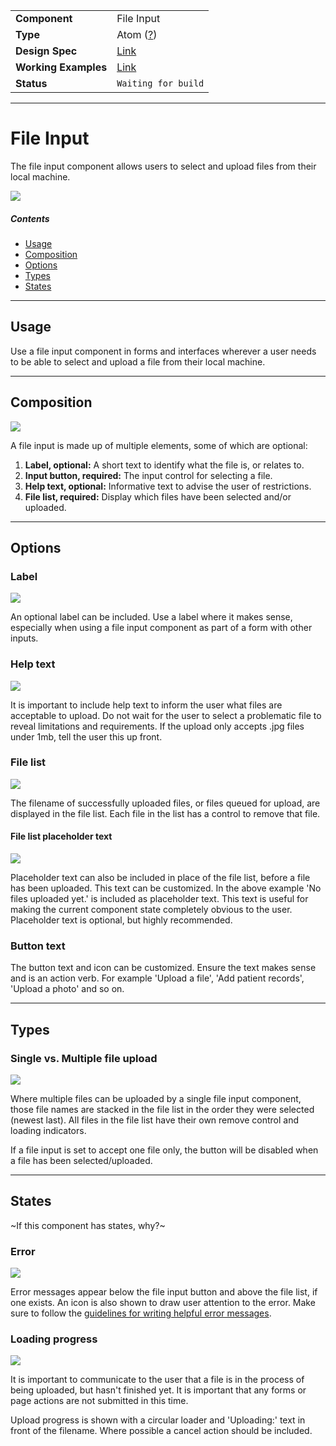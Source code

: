 |                      |                                                                  |
| -------------------- | ---------------------------------------------------------------- |
| **Component**        | File Input                                                       |
| **Type**             | Atom ([?](http://atomicdesign.bradfrost.com/chapter-2/))         |
| **Design Spec**      | [Link](https://sketch.cloud/s/DwkDk/a/jWp5Oz)                    |
| **Working Examples** | [Link](https://ui.dhis2.nu/demo/?path=/story/forms-file-input-file-input--default) |
| **Status**           | `Waiting for build`                                              |

---

# File Input

The file input component allows users to select and upload files from their local machine.

![](../images/file-upload.png)

##### Contents

- [Usage](#usage)
- [Composition](#composition)
- [Options](#options)
- [Types](#types)
- [States](#states)

---

## Usage

Use a file input component in forms and interfaces wherever a user needs to be able to select and upload a file from their local machine.

---

## Composition

![](../images/file-input-composition.png)

A file input is made up of multiple elements, some of which are optional:

1. **Label, optional:** A short text to identify what the file is, or relates to.
2. **Input button, required:** The input control for selecting a file.
3. **Help text, optional:** Informative text to advise the user of restrictions.
4. **File list, required:** Display which files have been selected and/or uploaded.

---

## Options

### Label

![](../images/file-upload-label.png)

An optional label can be included. Use a label where it makes sense, especially when using a file input component as part of a form with other inputs.

### Help text

![](../images/file-upload-help.png)

It is important to include help text to inform the user what files are acceptable to upload. Do not wait for the user to select a problematic file to reveal limitations and requirements. If the upload only accepts .jpg files under 1mb, tell the user this up front.

### File list

![](../images/file-upload-full.png)

The filename of successfully uploaded files, or files queued for upload, are displayed in the file list. Each file in the list has a control to remove that file.

#### File list placeholder text

![](../images/file-upload-placeholder.png)

Placeholder text can also be included in place of the file list, before a file has been uploaded. This text can be customized. In the above example 'No files uploaded yet.' is included as placeholder text. This text is useful for making the current component state completely obvious to the user. Placeholder text is optional, but highly recommended.

### Button text

The button text and icon can be customized. Ensure the text makes sense and is an action verb. For example 'Upload a file', 'Add patient records', 'Upload a photo' and so on.

---

## Types

### Single vs. Multiple file upload

![](../images/file-upload-multi.png)

Where multiple files can be uploaded by a single file input component, those file names are stacked in the file list in the order they were selected (newest last). All files in the file list have their own remove control and loading indicators.

If a file input is set to accept one file only, the button will be disabled when a file has been selected/uploaded.

---

## States

~If this component has states, why?~

### Error

![](../images/file-upload-error.png)

Error messages appear below the file input button and above the file list, if one exists. An icon is also shown to draw user attention to the error. Make sure to follow the [guidelines for writing helpful error messages](https://github.com/dhis2/design-system/blob/master/principles/content-communication.md#error-messages).

### Loading progress

![](../images/file-upload-loader.png)

It is important to communicate to the user that a file is in the process of being uploaded, but hasn't finished yet. It is important that any forms or page actions are not submitted in this time.

Upload progress is shown with a circular loader and 'Uploading:' text in front of the filename. Where possible a cancel action should be included.
